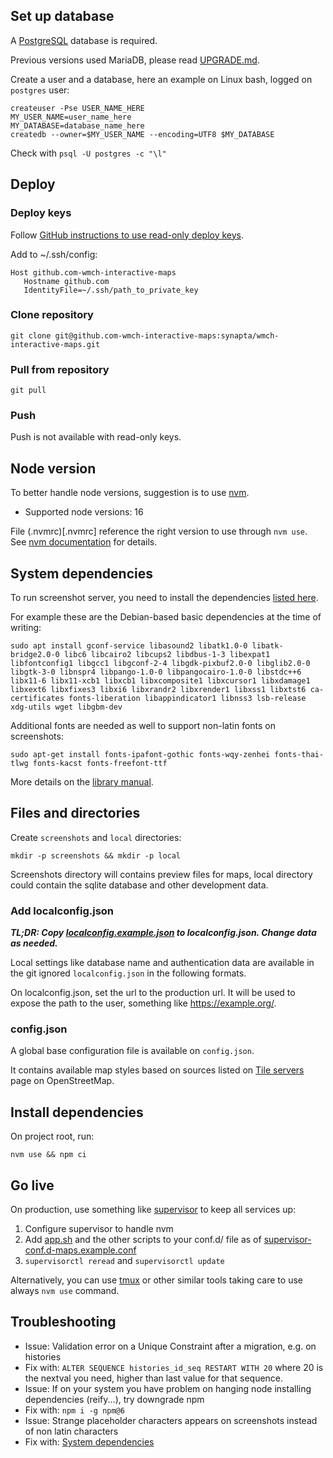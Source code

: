## Set up database

A [PostgreSQL](https://www.postgresql.org/) database is required.

Previous versions used MariaDB, please read [UPGRADE.md](UPGRADE.md).

Create a user and a database, here an example on Linux bash, logged on `postgres` user:

```
createuser -Pse USER_NAME_HERE
MY_USER_NAME=user_name_here
MY_DATABASE=database_name_here
createdb --owner=$MY_USER_NAME --encoding=UTF8 $MY_DATABASE
```

Check with `psql -U postgres -c "\l"`

## Deploy
### Deploy keys

Follow [GitHub instructions to use read-only deploy keys](https://docs.github.com/en/developers/overview/managing-deploy-keys#using-multiple-repositories-on-one-server).

Add to ~/.ssh/config:

```
Host github.com-wmch-interactive-maps
   Hostname github.com
   IdentityFile=~/.ssh/path_to_private_key
```
### Clone repository

`git clone git@github.com-wmch-interactive-maps:synapta/wmch-interactive-maps.git`


### Pull from repository

`git pull`

### Push

Push is not available with read-only keys.

## Node version

To better handle node versions, suggestion is to use [nvm](http://nvm.sh).

- Supported node versions: 16

File (.nvmrc)[.nvmrc] reference the right version to use through `nvm use`. See [nvm documentation](https://github.com/nvm-sh/nvm/blob/master/README.md#nvmrc) for details.

## System dependencies

To run screenshot server, you need to install the dependencies [listed here](https://github.com/GoogleChrome/puppeteer/blob/master/docs/troubleshooting.md#chrome-headless-doesnt-launch-on-unix).


For example these are the Debian-based basic dependencies at the time of writing:

`sudo apt install gconf-service libasound2 libatk1.0-0 libatk-bridge2.0-0 libc6 libcairo2 libcups2 libdbus-1-3 libexpat1 libfontconfig1 libgcc1 libgconf-2-4 libgdk-pixbuf2.0-0 libglib2.0-0 libgtk-3-0 libnspr4 libpango-1.0-0 libpangocairo-1.0-0 libstdc++6 libx11-6 libx11-xcb1 libxcb1 libxcomposite1 libxcursor1 libxdamage1 libxext6 libxfixes3 libxi6 libxrandr2 libxrender1 libxss1 libxtst6 ca-certificates fonts-liberation libappindicator1 libnss3 lsb-release xdg-utils wget libgbm-dev`

Additional fonts are needed as well to support non-latin fonts on screenshots:

`sudo apt-get install fonts-ipafont-gothic fonts-wqy-zenhei fonts-thai-tlwg fonts-kacst fonts-freefont-ttf`

More details on the [library manual](https://github.com/puppeteer/puppeteer/blob/main/docs/troubleshooting.md#running-puppeteer-in-docker).

## Files and directories

Create `screenshots` and `local` directories:

`mkdir -p screenshots && mkdir -p local`

Screenshots directory will contains preview files for maps, local directory could contain the sqlite database and other development data.

### Add localconfig.json

***TL;DR: Copy [localconfig.example.json](ocalconfig.example.json) to localconfig.json. Change data as needed.***

Local settings like database name and authentication data are available in the git ignored `localconfig.json` in the following formats.

On localconfig.json, set the url to the production url. It will be used to expose the path to the user, something like https://example.org/.

### config.json

A global base configuration file is available on `config.json`.

It contains available map styles based on sources listed on [Tile servers](https://wiki.openstreetmap.org/wiki/Tile_servers) page on OpenStreetMap.

## Install dependencies

On project root, run:

`nvm use && npm ci`

## Go live

On production, use something like [supervisor](http://supervisord.org/) to keep all services up:

1. Configure supervisor to handle nvm
2. Add [app.sh](app.sh) and the other scripts to your conf.d/ file as of [supervisor-conf.d-maps.example.conf](supervisor-conf.d-maps.example.conf)
3. `supervisorctl reread` and `supervisorctl update`

Alternatively, you can use [tmux](https://github.com/tmux/tmux/wiki) or other similar tools taking care to use always `nvm use` command.

## Troubleshooting

- Issue: Validation error on a Unique Constraint after a migration, e.g. on histories
- Fix with: `ALTER SEQUENCE histories_id_seq RESTART WITH 20` where 20 is the nextval you need, higher than last value for that sequence.
- Issue:  If on your system you have problem on hanging node installing dependencies (reify...), try downgrade npm
- Fix with: `npm i -g npm@6`
- Issue: Strange placeholder characters appears on screenshots instead of non latin characters
- Fix with: [System dependencies](#system-dependencies)
